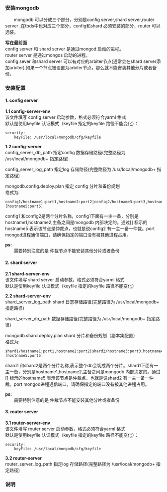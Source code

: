 ### 安装mongodb
&emsp;&emsp;mongodb 可以分成三个部分，分别是config server,shard server,router server ,在tbds中也对应三个部分，config和shard 必须安装的部分，router 可以选装。  

**写在最前面**  
config server 和 shard server 是通过mongod 启动的进程。  
router server 是通过mongos 启动的进程。  
config sever 和shard server 可以有对应的arbiter节点(通常会在shard server添加arbiter),如果一个节点被设置为arbiter节点，那么就不能安装其他分片或者备份。

### 安装配置
#### 1. config server
**1.1 config-server-env**  
该文件填写 config server 启动参数，格式必须符合yarml 格式  
默认是使用keyfile 认证模式（keyfile 指定的keyfile 路径不能变化）：  
```
security:
    keyFile: /usr/local/mongodb/cfg/keyfile
```  
**1.2 config-server**   
config_server_db_path 指定config 数据存储路径(完整路径为 /usr/local/mongodb+ 指定路径)    

config_server_log_path 指定log 存储路径(完整路径为 /usr/local/mongodb+ 指定路径)    

mongodb.config.deploy.plan 指定 config 分片和备份规划  
格式为:
```
config1/hostname1:port1,hostname2:port2|config2/hostname3:port3,hostname4:port4,[hostname5:port5]
```
config1 和config2是两个分片名称，config1下面有一主一备，分别是hostname1,hostname2,主备之间是mongodb 内部决定的。通过[] 标示的hostname5 表示该节点是仲裁点，也就是说config2 有一主一备一仲裁。port mongod进程通信端口，请确保指定的端口没有被其他进程占用。

**ps:**  
&emsp;&emsp;需要特别注意的是 仲裁节点不能安装其他分片或者备份  

#### 2. shard server
**2.1 shard-server-env**  
该文件填写 shard server 启动参数，格式必须符合yarml 格式  
默认是使用keyfile 认证模式（keyfile 指定的keyfile 路径不能变化）

**2.2 shard-server-env**  
shard_server_log_path shard 日志存储路径(完整路径为 /usr/local/mongodb+ 指定路径)    

shard_server_db_path 数据存储路径(完整路径为 /usr/local/mongodb+ 指定路径)  

mongodb.shard.deploy.plan shard 分片和备份规划（副本集配置）  
格式为:
```
shard1/hostname1:port1,hostname2:port2|shard2/hostname3:port3,hostname4:port4,[hostname5:port5]
```
shard1 和shard2是两个分片名称,表示整个db会切成两个分片。shard1下面有一主一备，分别是hostname1,hostname2,主备之间是mongodb 内部决定的。通过[] 标示的hostname5 表示该节点是仲裁点，也就是说shard2 有一主一备一仲裁。port mongod进程通信端口，请确保指定的端口没有被其他进程占用。

**ps:**  
&emsp;&emsp;需要特别注意的是 仲裁节点不能安装其他分片或者备份 

#### 3. router server
**3.1 router-server-env**  
该文件填写 router server 启动参数，格式必须符合yarml 格式  
默认是使用keyfile 认证模式（keyfile 指定的keyfile 路径不能变化）：  
```
security:
    keyFile: /usr/local/mongodb/cfg/keyfile
```  
**3.2 router-server**   
router_server_log_path 指定log 存储路径(完整路径为 /usr/local/mongodb+ 指定路径)  


### 说明
